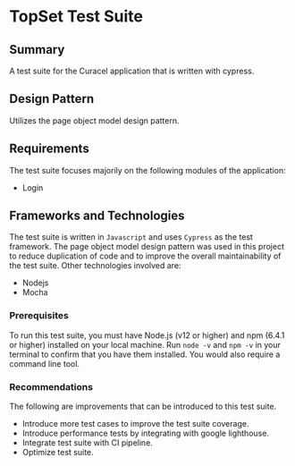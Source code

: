# TopSet Test Suite

## Summary

A test suite for the Curacel application that is written with cypress.

## Design Pattern
Utilizes the page object model design pattern.

## Requirements

The test suite focuses majorily on the following modules of the application:

- Login


## Frameworks and Technologies

The test suite is written in `Javascript` and uses `Cypress` as the test framework. The page object model design pattern was used in this project to reduce duplication of code and to improve the overall maintainability of the test suite. Other technologies involved are:

- Nodejs
- Mocha

### Prerequisites

To run this test suite, you must have Node.js (v12 or higher) and npm (6.4.1 or higher) installed on your local machine. Run `node -v` and `npm -v` in your terminal to confirm that you have them installed. You would also require a command line tool. 

### Recommendations

The following are improvements that can be introduced to this test suite.

- Introduce more test cases to improve the test suite coverage.
- Introduce performance tests by integrating with google lighthouse.
- Integrate test suite with CI pipeline.
- Optimize test suite.
